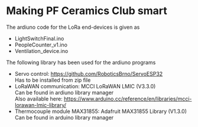 # Making PF Ceramics Club smart


The ardiuno code for the LoRa end-devices is given as
- LightSwitchFinal.ino
- PeopleCounter_v1.ino
- Ventilation_device.ino

The following library has been used for the ardiuno programs
- Servo control: https://github.com/RoboticsBrno/ServoESP32  
  Has to be installed from zip file
- LoRaWAN communication: MCCI LoRaWAN LMIC (V3.3.0)  
	Can be found in ardiuno library manager  
	Also available here: https://www.arduino.cc/reference/en/libraries/mcci-lorawan-lmic-library/
- Thermocouple module MAX31855: Adafruit MAX31855 Library (V1.3.0) 
	Can be found in arduino library manager
	
